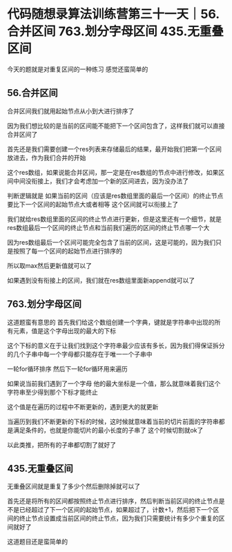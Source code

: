 # 代码随想录算法训练营第三十一天｜56.合并区间 763.划分字母区间 435.无重叠区间

今天的题就是对重复区间的一种练习 感觉还蛮简单的

## 56.合并区间

合并区间我们就用起始节点从小到大进行排序了

因为我们想比较的是当前的区间能不能把下一个区间包含了，这样我们就可以直接合并区间了

首先还是我们需要创建一个res列表来存储最后的结果，最开始我们把第一个区间放进去，作为我们合并的开始

这个res数组，如果说能合并区间，那一定是在res数组的节点中进行修改，如果区间中间没衔接上，我们才会考虑加一个新的区间进去，因为没办法了

判断逻辑就是 如果当前的区间（应该是res数组里面的最后一个区间）的终止节点要比下一个区间的起始节点大或者相等 这个区间就可以衔接上了

我们就给res数组里面的区间的终止节点进行更新，但是这里还有一个细节，就是res数组最后一个区间的终止节点和当前我们遍历的区间的终止节点哪一个大

因为res数组最后一个区间可能完全包含了当前的区间，这是可能的，因为我们只是按照了每一个区间的起始节点进行排序的

所以取max然后更新值就可以了

如果遇到没有衔接上的区间，我们就在res数组里面新append就可以了



## 763.划分字母区间


这道题蛮有意思的 首先我们给这个数组创建一个字典，键就是字符串中出现的所有元素，值是这个字母出现的最大的下标

这个下标的意义在于让我们找到这个字符串最少应该有多长，因为我们得保证拆分的几个子串中每一个字母都只能存在于唯一一个子串中

一轮for循环排序 然后下一轮for循环用来遍历

如果说当前我们遇到了一个字母 他的最大坐标是一个值，那么就意味着我们这个字符串至少得到那个下标才能终止

这个值是在遍历的过程中不断更新的，遇到更大的就更新

当遍历到我们不断更新的下标的时候，这时候就意味着当前的切片前面的字符串都是满足条件的，也就是你能切片的最小长度的子串了 这个时候切割就ok了

以此类推，把所有的子串都切割了就好了


## 435.无重叠区间

无重叠区间就是重复了多少个然后删除掉就可以了

首先还是将所有的区间都按照终止节点进行排序，然后判断当前区间的终止节点是不是已经超过了下一个区间的起始节点，如果超过了，计数+1，然后把下一个区间的终止节点设置成当前区间的终止节点，因为我们只需要统计有多少个重复的区间就好了

这道题目还是蛮简单的